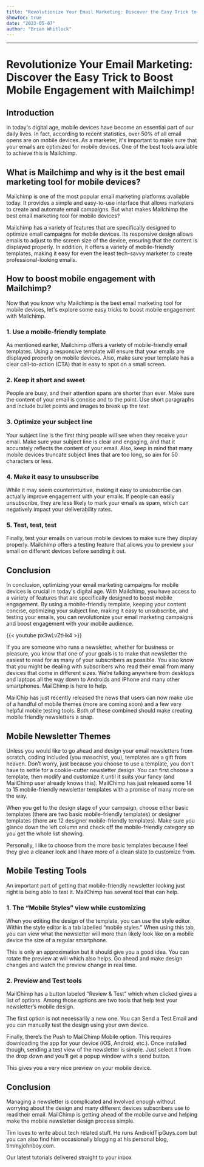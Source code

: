 ```yaml
---
title: "Revolutionize Your Email Marketing: Discover the Easy Trick to Boost Mobile Engagement with Mailchimp!"
ShowToc: true 
date: "2023-05-07"
author: "Brian Whitlock"
---
```

*****
# Revolutionize Your Email Marketing: Discover the Easy Trick to Boost Mobile Engagement with Mailchimp!

## Introduction

In today's digital age, mobile devices have become an essential part of our daily lives. In fact, according to recent statistics, over 50% of all email opens are on mobile devices. As a marketer, it's important to make sure that your emails are optimized for mobile devices. One of the best tools available to achieve this is Mailchimp.

## What is Mailchimp and why is it the best email marketing tool for mobile devices?

Mailchimp is one of the most popular email marketing platforms available today. It provides a simple and easy-to-use interface that allows marketers to create and automate email campaigns. But what makes Mailchimp the best email marketing tool for mobile devices?

Mailchimp has a variety of features that are specifically designed to optimize email campaigns for mobile devices. Its responsive design allows emails to adjust to the screen size of the device, ensuring that the content is displayed properly. In addition, it offers a variety of mobile-friendly templates, making it easy for even the least tech-savvy marketer to create professional-looking emails.

## How to boost mobile engagement with Mailchimp?

Now that you know why Mailchimp is the best email marketing tool for mobile devices, let's explore some easy tricks to boost mobile engagement with Mailchimp.

### 1. Use a mobile-friendly template

As mentioned earlier, Mailchimp offers a variety of mobile-friendly email templates. Using a responsive template will ensure that your emails are displayed properly on mobile devices. Also, make sure your template has a clear call-to-action (CTA) that is easy to spot on a small screen.

### 2. Keep it short and sweet

People are busy, and their attention spans are shorter than ever. Make sure the content of your email is concise and to the point. Use short paragraphs and include bullet points and images to break up the text.

### 3. Optimize your subject line

Your subject line is the first thing people will see when they receive your email. Make sure your subject line is clear and engaging, and that it accurately reflects the content of your email. Also, keep in mind that many mobile devices truncate subject lines that are too long, so aim for 50 characters or less.

### 4. Make it easy to unsubscribe

While it may seem counterintuitive, making it easy to unsubscribe can actually improve engagement with your emails. If people can easily unsubscribe, they are less likely to mark your emails as spam, which can negatively impact your deliverability rates.

### 5. Test, test, test

Finally, test your emails on various mobile devices to make sure they display properly. Mailchimp offers a testing feature that allows you to preview your email on different devices before sending it out.

## Conclusion

In conclusion, optimizing your email marketing campaigns for mobile devices is crucial in today's digital age. With Mailchimp, you have access to a variety of features that are specifically designed to boost mobile engagement. By using a mobile-friendly template, keeping your content concise, optimizing your subject line, making it easy to unsubscribe, and testing your emails, you can revolutionize your email marketing campaigns and boost engagement with your mobile audience.

{{< youtube px3wLvZtHk4 >}} 



If you are someone who runs a newsletter, whether for business or pleasure, you know that one of your goals is to make that newsletter the easiest to read for as many of your subscribers as possible. You also know that you might be dealing with subscribers who read their email from many devices that come in different sizes. We’re talking anywhere from desktops and laptops all the way down to Androids and iPhone and many other smartphones. MailChimp is here to help.

MailChip has just recently released the news that users can now make use of a handful of mobile themes (more are coming soon) and a few very helpful mobile testing tools. Both of these combined should make creating mobile friendly newsletters a snap.
 
## Mobile Newsletter Themes
 
Unless you would like to go ahead and design your email newsletters from scratch, coding included (you masochist, you), templates are a gift from heaven. Don’t worry, just because you choose to use a template, you don’t have to settle for a cookie-cutter newsletter design. You can first choose a template, then modify and customize it until it suits your fancy (and MailChimp user already knows this). MailChimp has just released some 14 to 15 mobile-friendly newsletter templates with a promise of many more on the way.
 
When you get to the design stage of your campaign, choose either basic templates (there are two basic mobile-friendly templates) or designer templates (there are 12 designer mobile-friendly templates). Make sure you glance down the left column and check off the mobile-friendly category so you get the whole list showing.
 

 
Personally, I like to choose from the more basic templates because I feel they give a cleaner look and I have more of a clean slate to customize from.
 
## Mobile Testing Tools
 
An important part of getting that mobile-friendly newsletter looking just right is being able to test it. MailChimp has several tool that can help.
 
### 1. The “Mobile Styles” view while customizing
 
When you editing the design of the template, you can use the style editor. Within the style editor is a tab labelled “mobile styles.” When using this tab, you can view what the newsletter will more than likely look like on a mobile device the size of a regular smartphone.
 
This is only an approximation but it should give you a good idea. You can rotate the preview at will which also helps. Go ahead and make design changes and watch the preview change in real time.
 
### 2. Preview and Test tools
 
MailChimp has a button labeled “Review & Test” which when clicked gives a list of options. Among those options are two tools that help test your newsletter’s mobile design.
 
The first option is not necessarily a new one. You can Send a Test Email and you can manually test the design using your own device.
 
Finally, there’s the Push to MailChimp Mobile option. This requires downloading the app for your device (iOS, Android, etc.). Once installed though, sending a test view of the newsletter is simple. Just select it from the drop down and you’ll get a popup window with a send button.
 
This gives you a very nice preview on your mobile device.
 
## Conclusion
 
Managing a newsletter is complicated and involved enough without worrying about the design and many different devices subscribers use to read their email. MailChimp is getting ahead of the mobile curve and helping make the mobile newsletter design process simple.
 
Tim loves to write about tech related stuff. He runs AndroidTipGuys.com but you can also find him occasionally blogging at his personal blog, timmyjohnboy.com.
 
Our latest tutorials delivered straight to your inbox




